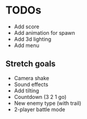 # TODOs

- Add score
- Add animation for spawn
- Add 3d lighting
- Add menu

## Stretch goals

- Camera shake
- Sound effects
- Add tilting
- Countdown (3 2 1 go)
- New enemy type (with trail)
- 2-player battle mode
